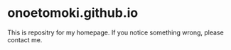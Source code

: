 # onoetomoki.github.io
This is repositry for my homepage.
If you notice something wrong, please contact me.

